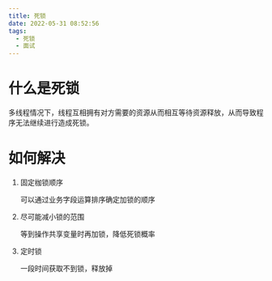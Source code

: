 ```yaml
---
title: 死锁
date: 2022-05-31 08:52:56
tags:
  - 死锁
  - 面试
---
```


# 什么是死锁

多线程情况下，线程互相拥有对方需要的资源从而相互等待资源释放，从而导致程序无法继续进行造成死锁。

<!--more-->

# 如何解决

1. 固定枷锁顺序

   可以通过业务字段运算排序确定加锁的顺序

2. 尽可能减小锁的范围

   等到操作共享变量时再加锁，降低死锁概率

3. 定时锁

   一段时间获取不到锁，释放掉
